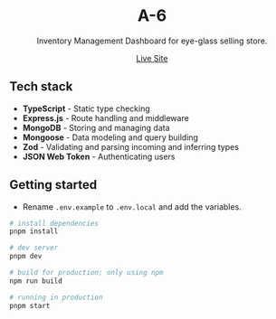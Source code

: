 <h1 align="center">
  A-6
</h1>

<p align="center">
 Inventory Management Dashboard for eye-glass selling store.
</p>

<div align="center">
  <a align="center" href="https://a-6-by-johurul.vercel.app/">Live Site</a>
</div>

## Tech stack
- **TypeScript** - Static type checking
- **Express.js** - Route handling and middleware
- **MongoDB** - Storing and managing data
- **Mongoose** - Data modeling and query building
- **Zod** - Validating and parsing incoming and inferring types
- **JSON Web Token** - Authenticating users

## Getting started
- Rename `.env.example` to `.env.local` and add the variables.


```bash
# install dependencies
pnpm install

# dev server
pnpm dev

# build for production; only using npm
npm run build

# running in production
pnpm start
```